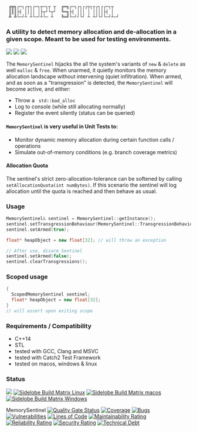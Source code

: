 ```
 ╔╦╗┌─┐┌┬┐┌─┐┬─┐┬ ┬  ╔═╗┌─┐┌┐┌┌┬┐┬┌┐┌┌─┐┬
 ║║║├┤ ││││ │├┬┘└┬┘  ╚═╗├┤ │││ │ ││││├┤ │
 ╩ ╩└─┘┴ ┴└─┘┴└─ ┴   ╚═╝└─┘┘└┘ ┴ ┴┘└┘└─┘┴─┘                            
```

### A utility to detect memory allocation and de-allocation in a given scope. Meant to be used for testing environments.


![](https://img.shields.io/github/license/Sidelobe/Hyperbuffer)
![](https://img.shields.io/badge/C++14-blue.svg?style=flat&logo=c%2B%2B)
![](https://img.shields.io/badge/dependencies-STL_only-blue)

The `MemorySentinel` hijacks the all the system's variants of `new` & `delete` as well `malloc` & `free`. When unarmed, it quietly monitors the memory allocation landscape without intervening (quiet infiltration). When armed, and as soon as a "transgression" is detected, the `MemorySentinel` will become active, and either:

* Throw a ` std::bad_alloc`
* Log to console (while still allocating normally)
* Register the event silently (status can be queried)

#### `MemorySentinel` is very useful in Unit Tests to:

* Monitor dynamic memory allocation during certain function calls / operations
* Simulate out-of-memory conditions (e.g. branch coverage metrics)

#### Allocation Quota
The sentinel's strict zero-allocation-tolerance can be softened by calling `setAllocationQuota(int numBytes)`. If this scenario the sentinel will log allocation until the quota is reached and then behave as usual.

### Usage

```cpp
MemorySentinel& sentinel = MemorySentinel::getInstance();
sentinel.setTransgressionBehaviour(MemorySentinel::TransgressionBehaviour::THROW_EXCEPTION);
sentinel.setArmed(true);

float* heapObject = new float[32]; // will throw an exception

// After use, disarm Sentinel
sentinel.setArmed(false);
sentinel.clearTransgressions();
```

### Scoped usage

```cpp
{
  ScopedMemorySentinel sentinel;	
  float* heapObject = new float[32];  
} 
// will assert upon exiting scope
```


### Requirements / Compatibility
 - C++14
 - STL
 - tested with GCC, Clang and MSVC
 - tested with Catch2 Test Framework
 - tested on macos, windows & linux

### Status

![](https://img.shields.io/badge/branch-main-blue)
[![Sidelobe Build Matrix Linux](https://github.com/Sidelobe/MemorySentinel/actions/workflows/build-linux.yml/badge.svg?branch=main)](https://github.com/Sidelobe/MemorySentinel/actions/workflows/build-linux.yml)
[![Sidelobe Build Matrix macos](https://github.com/Sidelobe/MemorySentinel/actions/workflows/build-macos.yml/badge.svg?branch=main)](https://github.com/Sidelobe/MemorySentinel/actions/workflows/build-macos.yml)
[![Sidelobe Build Matrix Windows](https://github.com/Sidelobe/MemorySentinel/actions/workflows/build-windows.yml/badge.svg?branch=main)](https://github.com/Sidelobe/MemorySentinel/actions/workflows/build-windows.yml)

MemorySentinel
[![Quality Gate Status](https://sonarcloud.io/api/project_badges/measure?project=Sidelobe_MemorySentinel&metric=alert_status)](https://sonarcloud.io/summary/new_code?id=Sidelobe_MemorySentinel)
[![Coverage](https://sonarcloud.io/api/project_badges/measure?project=Sidelobe_MemorySentinel&metric=coverage)](https://sonarcloud.io/summary/new_code?id=Sidelobe_MemorySentinel)
[![Bugs](https://sonarcloud.io/api/project_badges/measure?project=Sidelobe_MemorySentinel&metric=bugs)](https://sonarcloud.io/summary/new_code?id=Sidelobe_MemorySentinel)
[![Vulnerabilities](https://sonarcloud.io/api/project_badges/measure?project=Sidelobe_MemorySentinel&metric=vulnerabilities)](https://sonarcloud.io/summary/new_code?id=Sidelobe_MemorySentinel)
[![Lines of Code](https://sonarcloud.io/api/project_badges/measure?project=Sidelobe_MemorySentinel&metric=ncloc)](https://sonarcloud.io/summary/new_code?id=Sidelobe_MemorySentinel)
[![Maintainability Rating](https://sonarcloud.io/api/project_badges/measure?project=Sidelobe_MemorySentinel&metric=sqale_rating)](https://sonarcloud.io/summary/new_code?id=Sidelobe_MemorySentinel)
[![Reliability Rating](https://sonarcloud.io/api/project_badges/measure?project=Sidelobe_MemorySentinel&metric=reliability_rating)](https://sonarcloud.io/dashboard?id=Sidelobe_MemorySentinel)
[![Security Rating](https://sonarcloud.io/api/project_badges/measure?project=Sidelobe_MemorySentinel&metric=security_rating)](https://sonarcloud.io/dashboard?id=Sidelobe_MemorySentinel)
[![Technical Debt](https://sonarcloud.io/api/project_badges/measure?project=Sidelobe_MemorySentinel&metric=sqale_index)](https://sonarcloud.io/dashboard?id=Sidelobe_MemorySentinel)

